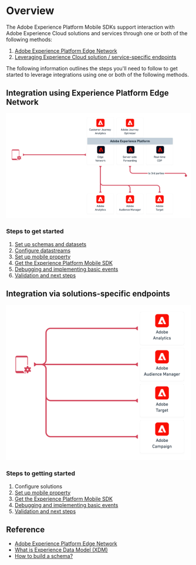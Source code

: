 # Overview

The Adobe Experience Platform Mobile SDKs support interaction with Adobe Experience Cloud solutions and services through one or both of the following methods:

1. [Adobe Experience Platform Edge Network](#integration-using-experience-platform-edge-network)
2. [Leveraging Experience Cloud solution / service-specific endpoints](#integration-via-solutions-specific-endpoints)

The following information outlines the steps you'll need to follow to get started to leverage integrations using one or both of the following methods.

## Integration using Experience Platform Edge Network

![](./assets/index/edge-network-integration.png)

### Steps to get started

1. [Set up schemas and datasets](./set-up-schemas-and-datasets.md)
2. [Configure datastreams](./configure-datastreams.md)
3. [Set up mobile property](./create-a-mobile-property.md)
4. [Get the Experience Platform Mobile SDK](./get-the-sdk.md)
5. [Debugging and implementing basic events](./enable-debug-logging.md)
6. [Validation and next steps](./validate.md)

## Integration via solutions-specific endpoints

![](./assets/index/solution-specific-integration.png)

### Steps to getting started

1. Configure solutions
2. [Set up mobile property](./create-a-mobile-property.md)
3. [Get the Experience Platform Mobile SDK](./get-the-sdk.md)
4. [Debugging and implementing basic events](./enable-debug-logging.md)
5. [Validation and next steps](./validate.md)

## Reference

* [Adobe Experience Platform Edge Network](https://experienceleague.adobe.com/docs/web-sdk-learn/tutorials/introduction-to-web-sdk-and-edge-network.html)
* [What is Experience Data Model (XDM)](https://experienceleague.adobe.com/docs/experience-platform/xdm/home.html)
* [How to build a schema?](https://experienceleague.adobe.com/docs/experience-platform/xdm/schema/composition.html#schema)
